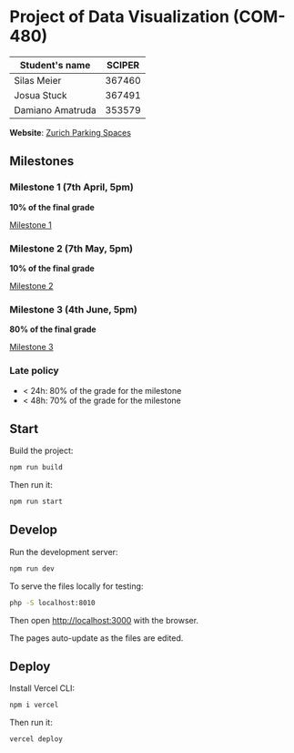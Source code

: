 # Project of Data Visualization (COM-480)

| Student's name | SCIPER |
| - | - |
| Silas Meier | 367460 |
| Josua Stuck | 367491 |
| Damiano Amatruda | 353579 |

**Website**: [Zurich Parking Spaces](https://project-2023-campiroboys.vercel.app)

## Milestones

### Milestone 1 (7th April, 5pm)

**10% of the final grade**

[Milestone 1](docs/milestone-1.md)

### Milestone 2 (7th May, 5pm)

**10% of the final grade**

[Milestone 2](docs/milestone-2.md)

### Milestone 3 (4th June, 5pm)

**80% of the final grade**

[Milestone 3](docs/milestone-3.md)

### Late policy

* < 24h: 80% of the grade for the milestone
* < 48h: 70% of the grade for the milestone

## Start

Build the project:

```bash
npm run build
```

Then run it:

```bash
npm run start
```

## Develop

Run the development server:

```bash
npm run dev
```

To serve the files locally for testing:
```bash
php -S localhost:8010
```

Then open [http://localhost:3000](http://localhost:3000) with the browser.

The pages auto-update as the files are edited.

## Deploy

Install Vercel CLI:

```bash
npm i vercel
```

Then run it:

```bash
vercel deploy
```
